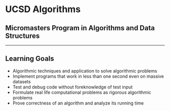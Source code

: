 # UCSD Algorithms

## Micromasters Program in Algorithms and Data Structures

----

## Learning Goals

* Algorithmic techniques and application to solve algorithmic problems
* Implement programs that work in less than one second even on massive datasets
* Test and debug code without foreknowledge of test input
* Formulate real life computational problems as rigorous algorithmic problems
* Prove correctness of an algorithm and analyze its running time
